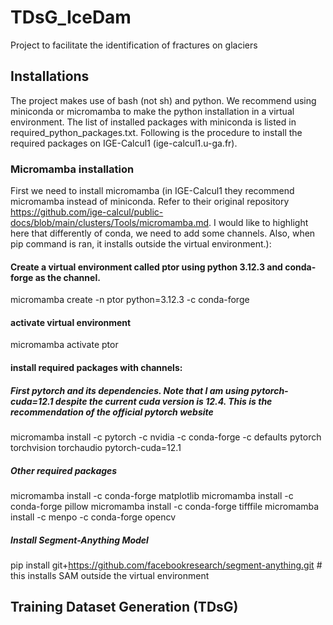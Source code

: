 # TDsG_IceDam
Project to facilitate the identification of fractures on glaciers

## Installations
The project makes use of bash (not sh) and python. We recommend using miniconda or micromamba to make the python installation in a virtual environment.
The list of installed packages with miniconda is listed in required_python_packages.txt. Following is the procedure to install the required packages on IGE-Calcul1 (ige-calcul1.u-ga.fr).

### Micromamba installation

First we need to install micromamba (in IGE-Calcul1 they recommend micromamba instead of miniconda. Refer to their original repository https://github.com/ige-calcul/public-docs/blob/main/clusters/Tools/micromamba.md. I would like to highlight here that differently of conda, we need to add some channels. Also, when pip command is ran, it installs outside the virtual environment.):
#### Create a virtual environment called ptor using python 3.12.3 and conda-forge as the channel.
micromamba create -n ptor python=3.12.3 -c conda-forge
#### activate virtual environment
micromamba activate ptor
#### install required packages with channels:
##### First pytorch and its dependencies. Note that I am using pytorch-cuda=12.1 despite the current cuda version is 12.4. This is the recommendation of the official pytorch website
micromamba install -c pytorch -c nvidia -c conda-forge -c defaults pytorch torchvision torchaudio pytorch-cuda=12.1
##### Other required packages
micromamba install -c conda-forge matplotlib
micromamba install -c conda-forge pillow
micromamba install -c conda-forge tifffile
micromamba install -c menpo -c conda-forge opencv
##### Install Segment-Anything Model
pip install git+https://github.com/facebookresearch/segment-anything.git # this installs SAM outside the virtual environment

## Training Dataset Generation (TDsG)
